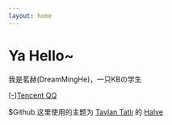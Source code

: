 ```yaml
---
layout: home
---
```

# Ya Hello~ 

我是茗赫(DreamMingHe)，一只KBの学生

<a href="http://wpa.qq.com/msgrd?v=3&uin=1635376770&site=qq&menu=yes" target="_blank">[-]Tencent QQ</a>  

$Github.这里使用的主题为 [Taylan Tatlı](https://github.com/TaylanTatli) 的 [Halve](https://taylantatli.github.io/Halve/)


 





                     


                  


